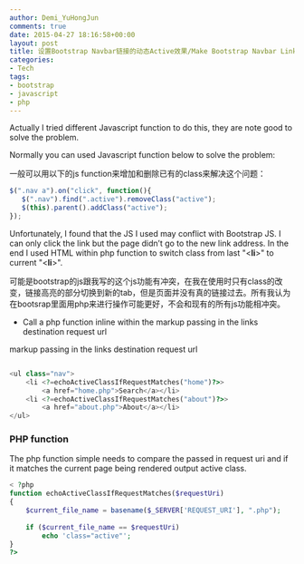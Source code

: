 ```yaml
---
author: Demi_YuHongJun
comments: true
date: 2015-04-27 18:16:58+00:00
layout: post
title: 设置Bootstrap Navbar链接的动态Active效果/Make Bootstrap Navbar Link Active Dynamically
categories:
- Tech
tags:
- bootstrap
- javascript
- php
---
```


Actually I tried different Javascript function to do this, they are note good to solve the problem.

Normally you can used Javascript function below to solve the problem:

一般可以用以下的js function来增加和删除已有的class来解决这个问题：

```javascript
$(".nav a").on("click", function(){
   $(".nav").find(".active").removeClass("active");
   $(this).parent().addClass("active");
});
```

Unfortunately, I found that the JS I used may conflict with Bootstrap JS. I can only click the link but the page didn’t go to the new link address. In the end I used HTML within php function to switch class from last "<**li**>" to current "<**li**>".

可能是bootstrap的js跟我写的这个js功能有冲突，在我在使用时只有class的改变，链接高亮的部分切换到新的tab，但是页面并没有真的链接过去。所有我认为在bootsrap里面用php来进行操作可能更好，不会和现有的所有js功能相冲突。

- Call a php function inline within the markup passing in the links destination request url

markup passing in the links destination request url

```php

<ul class="nav">
    <li <?=echoActiveClassIfRequestMatches("home")?>>
        <a href="home.php">Search</a></li>
    <li <?=echoActiveClassIfRequestMatches("about")?>>
        <a href="about.php">About</a></li>
</ul>

```

### PHP function

The php function simple needs to compare the passed in request uri and if it matches the current page being rendered output active class.

```php
< ?php 
function echoActiveClassIfRequestMatches($requestUri)
{
    $current_file_name = basename($_SERVER['REQUEST_URI'], ".php");
 
    if ($current_file_name == $requestUri)
        echo 'class="active"';
}
?>
```

